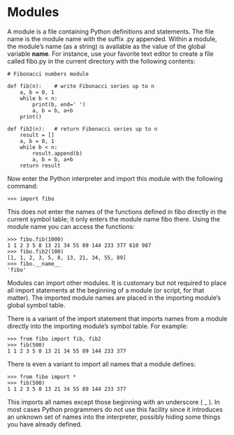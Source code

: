# Modules

A module is a file containing Python definitions and statements. The file name is the module name with the suffix .py appended. Within a module, the module’s name (as a string) is available as the value of the global variable __name__. For instance, use your favorite text editor to create a file called fibo.py in the current directory with the following contents:

```
# Fibonacci numbers module

def fib(n):    # write Fibonacci series up to n
    a, b = 0, 1
    while b < n:
        print(b, end=' ')
        a, b = b, a+b
    print()

def fib2(n):   # return Fibonacci series up to n
    result = []
    a, b = 0, 1
    while b < n:
        result.append(b)
        a, b = b, a+b
    return result
```
Now enter the Python interpreter and import this module with the following command:
```
>>> import fibo
```
This does not enter the names of the functions defined in fibo directly in the current symbol table; it only enters the module name fibo there. Using the module name you can access the functions:
```
>>> fibo.fib(1000)
1 1 2 3 5 8 13 21 34 55 89 144 233 377 610 987
>>> fibo.fib2(100)
[1, 1, 2, 3, 5, 8, 13, 21, 34, 55, 89]
>>> fibo.__name__
'fibo'
```
Modules can import other modules. It is customary but not required to place all import statements at the beginning of a module (or script, for that matter). The imported module names are placed in the importing module’s global symbol table.

There is a variant of the import statement that imports names from a module directly into the importing module’s symbol table. For example:
```
>>> from fibo import fib, fib2
>>> fib(500)
1 1 2 3 5 8 13 21 34 55 89 144 233 377
```
There is even a variant to import all names that a module defines:
```
>>> from fibo import *
>>> fib(500)
1 1 2 3 5 8 13 21 34 55 89 144 233 377
```
This imports all names except those beginning with an underscore ( \_ ). In most cases Python programmers do not use this facility since it introduces an unknown set of names into the interpreter, possibly hiding some things you have already defined.